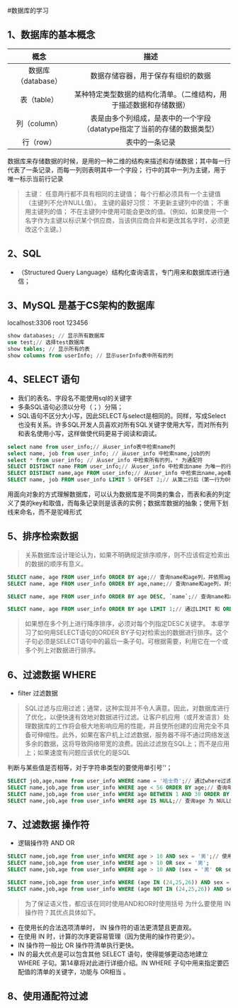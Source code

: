 #数据库的学习

## 1、数据库的基本概念
| 概念 |  描述 |
| :----: |:----: |
|数据库（database）| 数据存储容器，用于保存有组织的数据|
|表（table）|某种特定类型数据的结构化清单。（二维结构，用于描述数据和存储数据）|
|列（column）|表是由多个列组成，是表中的一个字段（datatype指定了当前的存储的数据类型）|
|行（row）|表中的一条记录|

数据库来存储数据的时候，是用的一种二维的结构来描述和存储数据；其中每一行代表了一条记录，而每一列则表明其中一个字段；
行中的其中一列为主键，用于唯一标示当前行记录
> 主键：
> 任意两行都不具有相同的主键值；
> 每个行都必须具有一个主键值（主键列不允许NULL值）。
> 主键的最好习惯：
> 不更新主键列中的值；
> 不重用主键列的值；
> 不在主键列中使用可能会更改的值。（例如，如果使用一个名字作为主键以标识某个供应商，当该供应商合并和更改其名字时，必须更改这个主键。）

## 2、SQL
 * （Structured Query Language）结构化查询语言，专门用来和数据库进行通信；

## 3、MySQL 是基于CS架构的数据库
localhost:3306 root 123456

``` sql
show databases; // 显示所有数据库
use test;// 选择test数据库
show tables; // 显示所有的表
show columns from userInfo; // 显示userInfo表中所有的列

```

## 4、SELECT 语句
* 我们的表名、字段名不能使用sql的关键字
* 多条SQL语句必须以分号（；）分隔；
* SQL语句不区分大小写，因此SELECT与select是相同的。同样，写成Select也没有关系。许多SQL开发人员喜欢对所有SQL关键字使用大写，而对所有列和表名使用小写，这样做使代码更易于阅读和调试。

```sql
select name from user_info;// 从user_info表中检索name列
select name, job from user_info; // 从user_info 中检索name,job的列
select * from user_info; // 从user_info 中检索所有的列，* 为通配符
SELECT DISTINCT name FROM user_info;// 从user_info 中检索出name 为唯一的行
SELECT DISTINCT name,age FROM user_info;// 从user_info 中检索出name,age都是唯一的行
SELECT name, job FROM user_info LIMIT 5 OFFSET 2;// 从第二行后（第一行为0行）读取5列
```
用面向对象的方式理解数据库，可以认为数据库是不同类的集合，而表和表的列定义了类的key和取值，而每条记录则是该表的实例；数据库数据的抽象；使用下划线来命名，而不是驼峰形式

## 5、排序检索数据
> 关系数据库设计理论认为，如果不明确规定排序顺序，则不应该假定检索出的数据的顺序有意义。

```sql
SELECT name, age FROM user_info ORDER BY age;// 查询name和age列，并依照age排序
SELECT name, age FROM user_info ORDER BY age,name;// 查询name和age列，并先依照age排序，有相同的age时在以name排序；

SELECT name, age FROM user_info ORDER BY age DESC, `name`;// 查询name和age列，并先依照age排序，age排序为倒序排序，使用了DESC 关键字有相同的age时在以name排序；

SELECT name, age FROM user_info ORDER BY age LIMIT 1;// 通过LIMIT 和 ORDER BY混合使用找出最大age值或者最小值

```
> 如果想在多个列上进行降序排序，必须对每个列指定DESC关键字。
本章学习了如何用SELECT语句的ORDER BY子句对检索出的数据进行排序。这个子句必须是SELECT语句中的最后一条子句。可根据需要，利用它在一个或多个列上对数据进行排序。


## 6、过滤数据 WHERE
* filter 过滤数据

> SQL过滤与应用过滤；通常，这种实现并不令人满意。因此，对数据库进行了优化，以便快速有效地对数据进行过滤。让客户机应用（或开发语言）处理数据库的工作将会极大地影响应用的性能，并且使所创建的应用完全不具备可伸缩性。此外，如果在客户机上过滤数据，服务器不得不通过网络发送多余的数据，这将导致网络带宽的浪费。因此过滤放在SQL上；而不是应用上；如果速度有问题应该优化的是SQL

判断与某些值是否相等，对于字符串类型的要使用单引号''；

```sql
SELECT job,age,name from user_info WHERE name = '哈士奇';// 通过where过滤查询结果
SELECT name,job,age from user_info WHERE age < 56 ORDER BY age;// 查询年龄小于56的，并排序；从小到大。
SELECT name,job,age from user_info WHERE age BETWEEN 1 AND 30 ORDER BY age;// 查询年龄在1到30之间并对数据进行排序；从小到大。
SELECT name,job,age from user_info WHERE age IS NULL;// 查询age 为 NULL的列
```
## 7、过滤数据 操作符
* 逻辑操作符	AND OR

```sql
SELECT name,job,age from user_info WHERE age > 10 AND sex = '男';// 使用AND查出都满足的数据
SELECT name,job,age from user_info WHERE age > 10 OR sex = '男';
SELECT name,job,age from user_info WHERE age > 10 AND (sex = '男' OR sex = 'nan');// 使用括号分割多个AND和OR组合

SELECT name,job,age from user_info WHERE (age IN (24,25,26)) AND sex = '男';// 使用IN表明选取的范围并且可以组合使用
SELECT name,job,age from user_info WHERE (age NOT IN (24,25,26)) AND sex = '男';// 使用NOT操作符 否定跟在它之后的条件，也就是说NOT后面同样也应该有操作符，而NOT否定这个操作符
```
> 为了保证语义性，都应该在同时使用AND和OR时使用括号
>为什么要使用 IN 操作符？其优点具体如下。
   - 在使用长的合法选项清单时， IN 操作符的语法更清楚且更直观。
   - 在使用 IN 时，计算的次序更容易管理（因为使用的操作符更少）。
   - IN 操作符一般比 OR 操作符清单执行更快。
   - IN 的最大优点是可以包含其他 SELECT 语句，使得能够更动态地建立 WHERE 子句。第14章将对此进行详细介绍。IN WHERE 子句中用来指定要匹配值的清单的关键字，功能与 OR相当 。

## 8、使用通配符过滤



